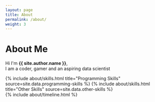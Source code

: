 ```yaml
---
layout: page
title: About
permalink: /about/
weight: 3
---
```


# **About Me**

Hi I'm **{{ site.author.name }}**,<br>
I am a coder, gamer and an aspiring data scientist

<div class="rMow">
{% include about/skills.html title="Programming Skills" source=site.data.programming-skills %}
{% include about/skills.html title="Other Skills" source=site.data.other-skills %}
</div>

<div class="row">
{% include about/timeline.html %}
</div>